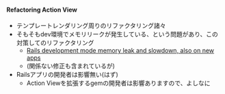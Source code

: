 #### Refactoring Action View

* テンプレートレンダリング周りのリファクタリング諸々
* そもそもdev環境でメモリリークが発生している、という問題があり、この対策してのリファクタリング
  * [Rails development mode memory leak and slowdown, also on new apps](https://github.com/rails/rails/issues/32892)
  * (関係ない修正も含まれているが)
* Railsアプリの開発者は影響無い(はず)
  * Action Viewを拡張するgemの開発者は影響ありますので、よしなに
